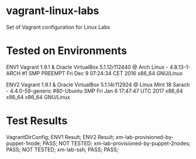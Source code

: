 # vagrant-linux-labs
Set of Vagrant configuration for Linux Labs

# Tested on Environments

ENV1
Vagrant 1.9.1 & Oracle VirtualBox 5.1.12r112440 @ Arch Linux - 4.8.13-1-ARCH #1 SMP PREEMPT Fri Dec 9 07:24:34 CET 2016 x86_64 GNU/Linux

ENV2
Vagrant 1.9.1 & Oracle VirtualBox 5.1.14r112924 @ Linux Mint 18 Sarach - 4.4.0-59-generic #80-Ubuntu SMP Fri Jan 6 17:47:47 UTC 2017 x86_64 x86_64 x86_64 GNU/Linux

# Test Results
VagrantDirConfig; 			ENV1 Result; 	ENV2 Result;
xm-lab-provisioned-by-puppet-1node; 	PASS; 		NOT TESTED;
xm-lab-provisioned-by-puppet-2nodes; 	PASS;		NOT TESTED;
xm-lab-ssh;				PASS;		PASS;

